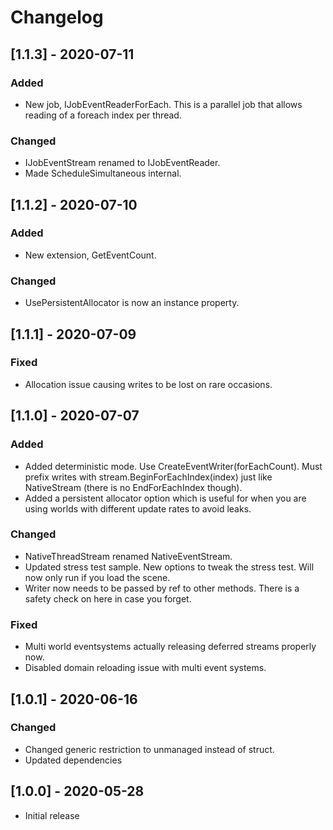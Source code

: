 # Changelog
## [1.1.3] - 2020-07-11
### Added
- New job, IJobEventReaderForEach. This is a parallel job that allows reading of a foreach index per thread.

### Changed
- IJobEventStream renamed to IJobEventReader.
- Made ScheduleSimultaneous internal.

## [1.1.2] - 2020-07-10
### Added
- New extension, GetEventCount.

### Changed
- UsePersistentAllocator is now an instance property.

## [1.1.1] - 2020-07-09
### Fixed
- Allocation issue causing writes to be lost on rare occasions.

## [1.1.0] - 2020-07-07
### Added
- Added deterministic mode. Use CreateEventWriter<T>(forEachCount). Must prefix writes with stream.BeginForEachIndex(index) just like NativeStream (there is no EndForEachIndex though).
- Added a persistent allocator option which is useful for when you are using worlds with different update rates to avoid leaks.

### Changed
- NativeThreadStream renamed NativeEventStream.
- Updated stress test sample. New options to tweak the stress test. Will now only run if you load the scene.
- Writer now needs to be passed by ref to other methods. There is a safety check on here in case you forget.

### Fixed
- Multi world eventsystems actually releasing deferred streams properly now.
- Disabled domain reloading issue with multi event systems.

## [1.0.1] - 2020-06-16
### Changed
- Changed generic restriction to unmanaged instead of struct.
- Updated dependencies

## [1.0.0] - 2020-05-28
- Initial release